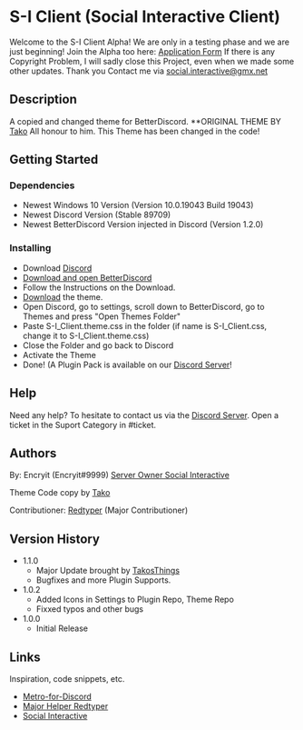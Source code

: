# S-I Client (Social Interactive Client)

Welcome to the S-I Client Alpha! We are only in a testing phase and we are just beginning!
Join the Alpha too here:  [Application Form](https://form.jotform.com/211904697044357)
If there is any Copyright Problem, I will sadly close this Project, even when we made some other updates.
Thank you
Contact me via social.interactive@gmx.net

## Description

A copied and changed theme for BetterDiscord.
**ORIGINAL THEME BY [Tako](https://github.com/TakosThings/Metro-for-Discord)
All honour to him. This Theme has been changed in the code!

## Getting Started

### Dependencies

* Newest Windows 10 Version (Version	10.0.19043 Build 19043)
* Newest Discord Version (Stable 89709)
* Newest BetterDiscord Version injected in Discord (Version 1.2.0)

### Installing

* Download [Discord](https://discord.com)
* [Download and open BetterDiscord](https://betterdiscord.app)
* Follow the Instructions on the Download.
* [Download](https://github.com/CloudX713/S-I-Client/archive/refs/heads/main.zip) the theme.
* Open Discord, go to settings, scroll down to BetterDiscord, go to Themes and press "Open Themes Folder"
* Paste S-I_Client.theme.css in the folder (if name is S-I_Client.css, change it to S-I_Client.theme.css)
* Close the Folder and go back to Discord
* Activate the Theme
* Done!
(A Plugin Pack is available on our [Discord Server](https://discord.io/socialint)!

## Help
 
Need any help? To hesitate to contact us via the [Discord Server](https://discord.io/socialint).
Open a ticket in the Suport Category in #ticket.

## Authors

By: Encryit (Encryit#9999) [Server Owner Social Interactive](https://discord.io/socialint)

Theme Code copy by [Tako](https://github.com/TakosThings)

Contributioner:
[Redtyper](https://github.com/bartosz789) (Major Contributioner)

## Version History
* 1.1.0
    * Major Update brought by [TakosThings](https://github.com/TakosThings/Metro-for-Discord/releases/tag/v3.16.0)
    * Bugfixes and more Plugin Supports.
* 1.0.2
    * Added Icons in Settings to Plugin Repo, Theme Repo
    * Fixxed typos and other bugs
* 1.0.0
    * Initial Release

## Links

Inspiration, code snippets, etc.
* [Metro-for-Discord](https://github.com/TakosThings/Metro-for-Discord)
* [Major Helper Redtyper](https://github.com/bartosz789)
* [Social Interactive](https://discord.io/socialint)
